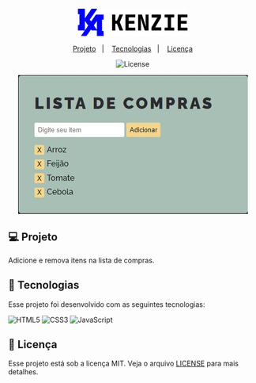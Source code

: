 <p align="center">
  <img src="https://github.com/scillapinheiro/kenzie-academy-lista-de-compras/blob/main/logo.webp" style="max-width:100%">
  
<p align="center">
  <a href="#-projeto">Projeto</a>&nbsp;&nbsp;&nbsp;|&nbsp;&nbsp;&nbsp;
  <a href="#-tecnologias">Tecnologias</a>&nbsp;&nbsp;&nbsp;|&nbsp;&nbsp;&nbsp;
  <a href="#-licença">Licença</a>
</p>

<p align="center">
  <img alt="License" src="https://img.shields.io/static/v1?label=license&message=MIT&color=8257E5&labelColor=grey">
</p>

<p align="center">
  <img src="https://github.com/scillapinheiro/kenzie-academy-lista-de-compras/blob/main/mockup.jpg">
</p>

## :computer: Projeto
Adicione e remova itens na lista de compras.


## :rocket: Tecnologias
Esse projeto foi desenvolvido com as seguintes tecnologias:

![HTML5](https://img.shields.io/badge/html5-%23E34F26.svg?style=for-the-badge&logo=html5&logoColor=white) ![CSS3](https://img.shields.io/badge/css3-%231572B6.svg?style=for-the-badge&logo=css3&logoColor=white) ![JavaScript](https://img.shields.io/badge/-JavaScript-%23323330?style=for-the-badge&logo=javascript)


## :memo: Licença
Esse projeto está sob a licença MIT. Veja o arquivo [LICENSE](LICENSE.md) para mais detalhes.

